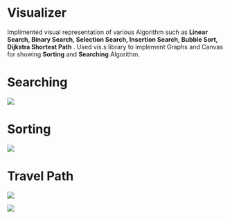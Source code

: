 # Visualizer
Implimented visual representation of various Algorithm such as **Linear Search, Binary Search, Selection Search, Insertion Search, Bubble Sort, Dijkstra Shortest Path** .
Used vis.s library to implement Graphs and Canvas for showing **Sorting** and **Searching** Algorithm.
# Searching
![](https://user-images.githubusercontent.com/65273880/105349776-34ccc800-5c10-11eb-9c44-cf1a8c83840e.png)

# Sorting
![](https://user-images.githubusercontent.com/65273880/105349789-39917c00-5c10-11eb-87bf-3f06c1ad70ee.png)

# Travel Path
![](https://user-images.githubusercontent.com/65273880/105349830-457d3e00-5c10-11eb-955d-271c22373108.png)

![](https://user-images.githubusercontent.com/65273880/105349842-4a41f200-5c10-11eb-96d6-2ec7f218210b.png)


